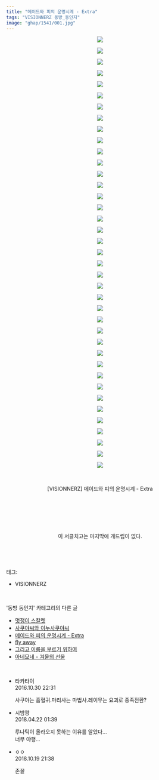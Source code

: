 ```yaml
---
title: "메이드와 피의 운명시계 - Extra"
tags: "VISIONNERZ 동방_동인지"
image: "ghap/1541/001.jpg"
---
```

<div class="article">
<p style="text-align: center; clear: none; float: none;"><img src="{{ site.nasurl }}/ghap/1541/001.jpg"/></p>
<p style="text-align: center; clear: none; float: none;"><img src="{{ site.nasurl }}/ghap/1541/002.jpg"/></p>
<p style="text-align: center; clear: none; float: none;"><img src="{{ site.nasurl }}/ghap/1541/003.jpg"/></p>
<p style="text-align: center; clear: none; float: none;"><img src="{{ site.nasurl }}/ghap/1541/004.jpg"/></p>
<p style="text-align: center; clear: none; float: none;"><img src="{{ site.nasurl }}/ghap/1541/005.jpg"/></p>
<p style="text-align: center; clear: none; float: none;"><img src="{{ site.nasurl }}/ghap/1541/006.jpg"/></p>
<p style="text-align: center; clear: none; float: none;"><img src="{{ site.nasurl }}/ghap/1541/007.jpg"/></p>
<p style="text-align: center; clear: none; float: none;"><img src="{{ site.nasurl }}/ghap/1541/008.jpg"/></p>
<p style="text-align: center; clear: none; float: none;"><img src="{{ site.nasurl }}/ghap/1541/009.jpg"/></p>
<p style="text-align: center; clear: none; float: none;"><img src="{{ site.nasurl }}/ghap/1541/010.jpg"/></p>
<p style="text-align: center; clear: none; float: none;"><img src="{{ site.nasurl }}/ghap/1541/011.jpg"/></p>
<p style="text-align: center; clear: none; float: none;"><img src="{{ site.nasurl }}/ghap/1541/012.jpg"/></p>
<p style="text-align: center; clear: none; float: none;"><img src="{{ site.nasurl }}/ghap/1541/013.jpg"/></p>
<p style="text-align: center; clear: none; float: none;"><img src="{{ site.nasurl }}/ghap/1541/014.jpg"/></p>
<p style="text-align: center; clear: none; float: none;"><img src="{{ site.nasurl }}/ghap/1541/015.jpg"/></p>
<p style="text-align: center; clear: none; float: none;"><img src="{{ site.nasurl }}/ghap/1541/016.jpg"/></p>
<p style="text-align: center; clear: none; float: none;"><img src="{{ site.nasurl }}/ghap/1541/017.jpg"/></p>
<p style="text-align: center; clear: none; float: none;"><img src="{{ site.nasurl }}/ghap/1541/018.jpg"/></p>
<p style="text-align: center; clear: none; float: none;"><img src="{{ site.nasurl }}/ghap/1541/019.jpg"/></p>
<p style="text-align: center; clear: none; float: none;"><img src="{{ site.nasurl }}/ghap/1541/020.jpg"/></p>
<p style="text-align: center; clear: none; float: none;"><img src="{{ site.nasurl }}/ghap/1541/021.jpg"/></p>
<p style="text-align: center; clear: none; float: none;"><img src="{{ site.nasurl }}/ghap/1541/022.jpg"/></p>
<p style="text-align: center; clear: none; float: none;"><img src="{{ site.nasurl }}/ghap/1541/023.jpg"/></p>
<p style="text-align: center; clear: none; float: none;"><img src="{{ site.nasurl }}/ghap/1541/024.jpg"/></p>
<p style="text-align: center; clear: none; float: none;"><img src="{{ site.nasurl }}/ghap/1541/025.jpg"/></p>
<p style="text-align: center; clear: none; float: none;"><img src="{{ site.nasurl }}/ghap/1541/026.jpg"/></p>
<p style="text-align: center; clear: none; float: none;"><img src="{{ site.nasurl }}/ghap/1541/027.jpg"/></p>
<p style="text-align: center; clear: none; float: none;"><img src="{{ site.nasurl }}/ghap/1541/028.jpg"/></p>
<p style="text-align: center; clear: none; float: none;"><img src="{{ site.nasurl }}/ghap/1541/029.jpg"/></p>
<p style="text-align: center; clear: none; float: none;"><img src="{{ site.nasurl }}/ghap/1541/030.jpg"/></p>
<p style="text-align: center; clear: none; float: none;"><img src="{{ site.nasurl }}/ghap/1541/031.jpg"/></p>
<p style="text-align: center; clear: none; float: none;"><img src="{{ site.nasurl }}/ghap/1541/032.jpg"/></p>
<p style="text-align: center; clear: none; float: none;"><img src="{{ site.nasurl }}/ghap/1541/033.jpg"/></p>
<p style="text-align: center; clear: none; float: none;"><img src="{{ site.nasurl }}/ghap/1541/034.jpg"/></p>
<p style="text-align: center; clear: none; float: none;"><img src="{{ site.nasurl }}/ghap/1541/035.jpg"/></p>
<p style="text-align: center; clear: none; float: none;"><img src="{{ site.nasurl }}/ghap/1541/036.jpg"/></p>
<p style="text-align: center; clear: none; float: none;"><img src="{{ site.nasurl }}/ghap/1541/037.jpg"/></p>
<p style="text-align: center; clear: none; float: none;"><img src="{{ site.nasurl }}/ghap/1541/038.jpg"/></p>
<p style="text-align: center; clear: none; float: none;"><img src="{{ site.nasurl }}/ghap/1541/039.jpg"/></p>
<p style="text-align: center; clear: none; float: none;"><br/></p>
<p style="text-align: center; clear: none; float: none;">[VISIONNERZ] 메이드와 피의 운명시계 - Extra</p>
<p style="text-align: center; clear: none; float: none;"><br/></p>
<p style="text-align: center; clear: none; float: none;"><br/></p>
<p style="text-align: center; clear: none; float: none;"><br/></p>
<p style="text-align: center; clear: none; float: none;">이 서클치고는 마지막에 개드립이 없다.</p>
<p><br/></p>
</div><br/>
<div class="tagTrail">
<p>태그: </p>
<ul>
<li>VISIONNERZ</li>
</ul>
</div><br/>
<div class="another">
<p>'동방 동인지' 카테고리의 다른 글</p>
<ul>
<li><a href="/2016-08-13-ghap_1543">멋쟁이 스칼렛</a></li>
<li><a href="/2016-08-13-ghap_1542">사쿠야씨와 이누사쿠야씨</a></li>
<li><a href="/2016-08-12-ghap_1541">메이드와 피의 운명시계 - Extra</a></li>
<li><a href="/2016-08-12-ghap_1539">fly away</a></li>
<li><a href="/2016-08-12-ghap_1538">그리고 이름을 부르기 위하여</a></li>
<li><a href="/2016-08-12-ghap_1537">아네모네 - 겨울의 선물</a></li>
</ul>
</div><br/>
<div class="cb_module cb_fluid">
<div class="cb_wrt cb_profile">
<div class="comment">
<ul>
<li class="cb_thumb_off" id="comment14839729">
<div class="cb_comment_area">
<div class="cb_info_area">
<div class="cb_section">
<span class="cb_nick_name">타카타이</span>
</div>
<div class="cb_section">
<span class="cb_date">2016.10.30 22:31 </span>
</div>
</div>
<div class="cb_dsc_comment">
<p class="cb_dsc">
											사쿠야는 흡혈귀.마리사는 마법사.레이무는 요괴로 종족전환?
										</p>
</div>
</div></li>
<li class="cb_thumb_off" id="comment15242862">
<div class="cb_comment_area">
<div class="cb_info_area">
<div class="cb_section">
<span class="cb_nick_name">시밤쾅</span>
</div>
<div class="cb_section">
<span class="cb_date">2018.04.22 01:39 </span>
</div>
</div>
<div class="cb_dsc_comment">
<p class="cb_dsc">
											루나틱이 올라오지 못하는 이유를 알았다...<br/>
너무 야행...
										</p>
</div>
</div></li>
<li class="cb_thumb_off" id="comment15358475">
<div class="cb_comment_area">
<div class="cb_info_area">
<div class="cb_section">
<span class="cb_nick_name">ㅇㅇ</span>
</div>
<div class="cb_section">
<span class="cb_date">2018.10.19 21:38 </span>
</div>
</div>
<div class="cb_dsc_comment">
<p class="cb_dsc">
											존꼴
										</p>
</div>
</div></li>
</ul>
</div>
</div><!-- commentList close -->
</div><br/>
